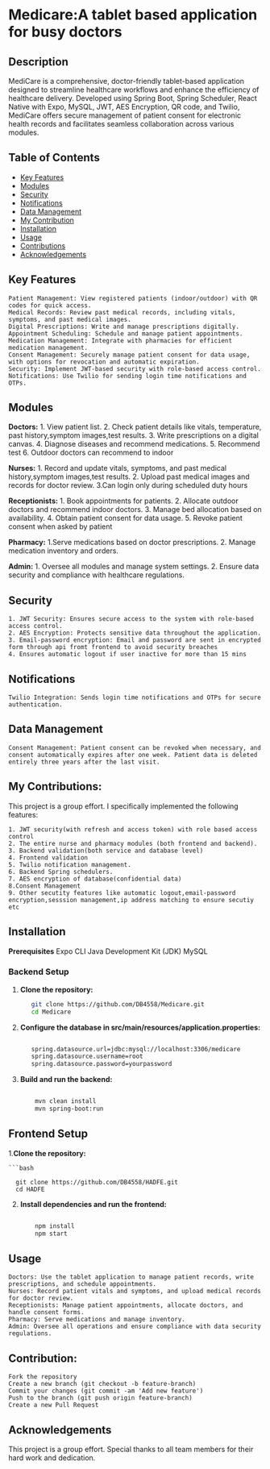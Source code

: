 # Medicare:A tablet based application for busy doctors

## Description

MediCare is a comprehensive, doctor-friendly tablet-based application designed to streamline healthcare workflows and enhance the efficiency of healthcare delivery. Developed using Spring Boot, Spring Scheduler, React Native with Expo, MySQL, JWT, AES Encryption, QR code, and Twilio, MediCare offers secure management of patient consent for electronic health records and facilitates seamless collaboration across various modules.
## Table of Contents

- [Key Features](#features)
- [Modules](#modules)
- [Security](#security)
- [Notifications](#notifications)
- [Data Management](#data-management)
- [My Contribution](#my-contribution)
- [Installation](#installation)
- [Usage](#usage)
- [Contributions](#contributions)
- [Acknowledgements](#acknowledgement)


## Key Features

    Patient Management: View registered patients (indoor/outdoor) with QR codes for quick access.
    Medical Records: Review past medical records, including vitals, symptoms, and past medical images.
    Digital Prescriptions: Write and manage prescriptions digitally.
    Appointment Scheduling: Schedule and manage patient appointments.
    Medication Management: Integrate with pharmacies for efficient medication management.
    Consent Management: Securely manage patient consent for data usage, with options for revocation and automatic expiration.
    Security: Implement JWT-based security with role-based access control.
    Notifications: Use Twilio for sending login time notifications and OTPs.

## Modules
 **Doctors:**
           1. View patient list.
           2. Check patient details like vitals, temperature, past history,symptom images,test results.
           3. Write prescriptions on a digital canvas.
           4. Diagnose diseases and recommend medications.
           5. Recommend test
           6. Outdoor doctors can recommend to indoor
       

**Nurses:**
       1. Record and update vitals, symptoms, and past medical history,symptom images,test results.
       2.  Upload past medical images and records for doctor review.
       3.Can login only during scheduled duty hours

**Receptionists:**
       1. Book appointments for patients.
        2. Allocate outdoor doctors and recommend indoor doctors.
       3. Manage bed allocation based on availability.
       4. Obtain patient consent for data usage.
       5. Revoke patient consent when asked by patient

**Pharmacy:**
        1.Serve medications based on doctor prescriptions.
       2. Manage medication inventory and orders.

**Admin:**
       1. Oversee all modules and manage system settings.
       2. Ensure data security and compliance with healthcare regulations.

## Security

    1. JWT Security: Ensures secure access to the system with role-based access control.
    2. AES Encryption: Protects sensitive data throughout the application.
    3. Email-password encryption: Email and password are sent in encrypted form through api fromt frontend to avoid security breaches
    4. Ensures automatic logout if user inactive for more than 15 mins

## Notifications

    Twilio Integration: Sends login time notifications and OTPs for secure authentication.

## Data Management

    Consent Management: Patient consent can be revoked when necessary, and consent automatically expires after one week. Patient data is deleted entirely three years after the last visit.

## My Contributions:

This project is a group effort. I specifically implemented the following features:

    1. JWT security(with refresh and access token) with role based access control
    2. The entire nurse and pharmacy modules (both frontend and backend).
    3. Backend validation(both service and database level)
    4. Frontend validation
    5. Twilio notification management.
    6. Backend Spring schedulers.
    7. AES encryption of database(confidential data)
    8.Consent Management
    9. Other secutity features like automatic logout,email-password encryption,sesssion management,ip address matching to ensure secutiy etc

## Installation
**Prerequisites**
    Expo CLI
    Java Development Kit (JDK)
    MySQL

### Backend Setup

1. **Clone the repository:**
    ```bash
       git clone https://github.com/DB4558/Medicare.git
       cd Medicare
2. **Configure the database in src/main/resources/application.properties:**


   ```bash

      spring.datasource.url=jdbc:mysql://localhost:3306/medicare
      spring.datasource.username=root
      spring.datasource.password=yourpassword

4. **Build and run the backend:**

      ```bash

          mvn clean install
          mvn spring-boot:run

 ## Frontend Setup

   1.**Clone the repository:**

    ```bash

      git clone https://github.com/DB4558/HADFE.git
      cd HADFE

2. **Install dependencies and run the frontend:**

   ```bash

       npm install
       npm start
## Usage

    Doctors: Use the tablet application to manage patient records, write prescriptions, and schedule appointments.
    Nurses: Record patient vitals and symptoms, and upload medical records for doctor review.
    Receptionists: Manage patient appointments, allocate doctors, and handle consent forms.
    Pharmacy: Serve medications and manage inventory.
    Admin: Oversee all operations and ensure compliance with data security regulations.

## Contribution:


    Fork the repository
    Create a new branch (git checkout -b feature-branch)
    Commit your changes (git commit -am 'Add new feature')
    Push to the branch (git push origin feature-branch)
    Create a new Pull Request   
## Acknowledgements

This project is a group effort. Special thanks to all team members for their hard work and dedication.


  
